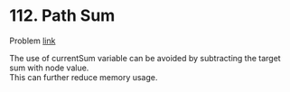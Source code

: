 # 112. Path Sum

Problem [link](https://leetcode.com/problems/path-sum/description/)

The use of currentSum variable can be avoided by subtracting the target sum with node value.  
This can further reduce memory usage.
